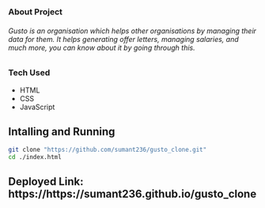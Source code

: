 ### About Project
###### Gusto is an organisation which helps other organisations by managing their data for them. It helps generating offer letters, managing salaries, and much more, you can know about it by going through this.

### Tech Used
- HTML
- CSS
- JavaScript

## Intalling and Running
```bash
git clone "https://github.com/sumant236/gusto_clone.git"
cd ./index.html
```

<h2>Deployed Link: https://https://sumant236.github.io/gusto_clone<h2 />
